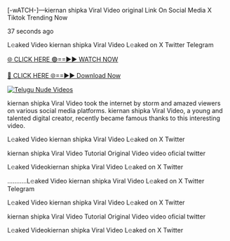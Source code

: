 [-wATCH-]—kiernan shipka Viral Video original Link On Social Media X Tiktok Trending Now



37 seconds ago

L𝚎aked Video kiernan shipka Viral Video L𝚎aked on X Twitter Telegram

[🌐 CLICK HERE 🟢==►► WATCH NOW](https://viral-xone.blogspot.com/2025/01/valovideo.html)

[🔴 CLICK HERE 🌐==►► Download Now](https://viral-xone.blogspot.com/2025/01/valovideo.html)

[![Telugu Nude Videos](https://i.imgur.com/dJHk4Zq.gif)](https://viral-xone.blogspot.com/2025/01/valovideo.html)

kiernan shipka Viral Video took the internet by storm and amazed viewers on various social media platforms. kiernan shipka Viral Video, a young and talented digital creator, recently became famous thanks to this interesting video.

L𝚎aked Video kiernan shipka Viral Video L𝚎aked on X Twitter

kiernan shipka Viral Video Tutorial Original Video video oficial twitter

L𝚎aked Videokiernan shipka Viral Video L𝚎aked on X Twitter

...........L𝚎aked Video kiernan shipka Viral Video L𝚎aked on X Twitter Telegram

L𝚎aked Video kiernan shipka Viral Video L𝚎aked on X Twitter

kiernan shipka Viral Video Tutorial Original Video video oficial twitter

L𝚎aked Videokiernan shipka Viral Video L𝚎aked on X Twitter